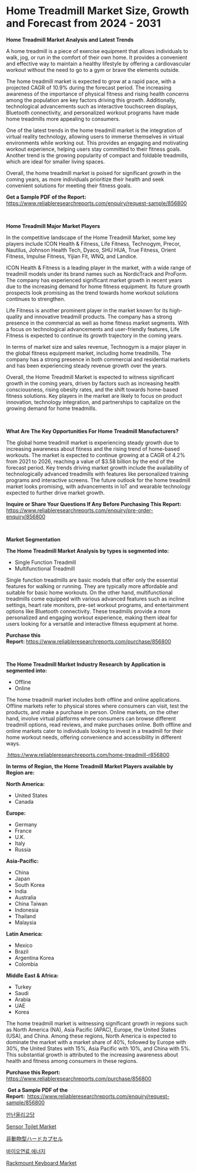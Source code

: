 <p><h1>Home Treadmill Market Size, Growth and Forecast from 2024 - 2031</h1></p><p><strong>Home Treadmill Market Analysis and Latest Trends</strong></p>
<p><p>A home treadmill is a piece of exercise equipment that allows individuals to walk, jog, or run in the comfort of their own home. It provides a convenient and effective way to maintain a healthy lifestyle by offering a cardiovascular workout without the need to go to a gym or brave the elements outside.</p><p>The home treadmill market is expected to grow at a rapid pace, with a projected CAGR of 10.9% during the forecast period. The increasing awareness of the importance of physical fitness and rising health concerns among the population are key factors driving this growth. Additionally, technological advancements such as interactive touchscreen displays, Bluetooth connectivity, and personalized workout programs have made home treadmills more appealing to consumers.</p><p>One of the latest trends in the home treadmill market is the integration of virtual reality technology, allowing users to immerse themselves in virtual environments while working out. This provides an engaging and motivating workout experience, helping users stay committed to their fitness goals. Another trend is the growing popularity of compact and foldable treadmills, which are ideal for smaller living spaces.</p><p>Overall, the home treadmill market is poised for significant growth in the coming years, as more individuals prioritize their health and seek convenient solutions for meeting their fitness goals.</p></p>
<p><strong>Get a Sample PDF of the Report:&nbsp;</strong> <a href="https://www.reliableresearchreports.com/enquiry/request-sample/856800">https://www.reliableresearchreports.com/enquiry/request-sample/856800</a></p>
<p>&nbsp;</p>
<p><strong>Home Treadmill Major Market Players</strong></p>
<p><p>In the competitive landscape of the Home Treadmill Market, some key players include ICON Health & Fitness, Life Fitness, Technogym, Precor, Nautilus, Johnson Health Tech, Dyaco, SHU HUA, True Fitness, Orient Fitness, Impulse Fitness, Yijian Fit, WNQ, and Landice. </p><p>ICON Health & Fitness is a leading player in the market, with a wide range of treadmill models under its brand names such as NordicTrack and ProForm. The company has experienced significant market growth in recent years due to the increasing demand for home fitness equipment. Its future growth prospects look promising as the trend towards home workout solutions continues to strengthen.</p><p>Life Fitness is another prominent player in the market known for its high-quality and innovative treadmill products. The company has a strong presence in the commercial as well as home fitness market segments. With a focus on technological advancements and user-friendly features, Life Fitness is expected to continue its growth trajectory in the coming years.</p><p>In terms of market size and sales revenue, Technogym is a major player in the global fitness equipment market, including home treadmills. The company has a strong presence in both commercial and residential markets and has been experiencing steady revenue growth over the years. </p><p>Overall, the Home Treadmill Market is expected to witness significant growth in the coming years, driven by factors such as increasing health consciousness, rising obesity rates, and the shift towards home-based fitness solutions. Key players in the market are likely to focus on product innovation, technology integration, and partnerships to capitalize on the growing demand for home treadmills.</p></p>
<p>&nbsp;</p>
<p><strong>What Are The Key Opportunities For Home Treadmill Manufacturers?</strong></p>
<p><p>The global home treadmill market is experiencing steady growth due to increasing awareness about fitness and the rising trend of home-based workouts. The market is expected to continue growing at a CAGR of 4.2% from 2021 to 2026, reaching a value of $3.58 billion by the end of the forecast period. Key trends driving market growth include the availability of technologically advanced treadmills with features like personalized training programs and interactive screens. The future outlook for the home treadmill market looks promising, with advancements in IoT and wearable technology expected to further drive market growth.</p></p>
<p><strong>Inquire or Share Your Questions If Any Before Purchasing This Report:</strong> <a href="https://www.reliableresearchreports.com/enquiry/pre-order-enquiry/856800">https://www.reliableresearchreports.com/enquiry/pre-order-enquiry/856800</a></p>
<p>&nbsp;</p>
<p><strong>Market Segmentation</strong></p>
<p><strong>The Home Treadmill Market Analysis by types is segmented into:</strong></p>
<p><ul><li>Single Function Treadmill</li><li>Multifunctional Treadmill</li></ul></p>
<p><p>Single function treadmills are basic models that offer only the essential features for walking or running. They are typically more affordable and suitable for basic home workouts. On the other hand, multifunctional treadmills come equipped with various advanced features such as incline settings, heart rate monitors, pre-set workout programs, and entertainment options like Bluetooth connectivity. These treadmills provide a more personalized and engaging workout experience, making them ideal for users looking for a versatile and interactive fitness equipment at home.</p></p>
<p><strong>Purchase this Report:&nbsp;</strong><a href="https://www.reliableresearchreports.com/purchase/856800">https://www.reliableresearchreports.com/purchase/856800</a></p>
<p>&nbsp;</p>
<p><strong>The Home Treadmill Market Industry Research by Application is segmented into:</strong></p>
<p><ul><li>Offline</li><li>Online</li></ul></p>
<p><p>The home treadmill market includes both offline and online applications. Offline markets refer to physical stores where consumers can visit, test the products, and make a purchase in person. Online markets, on the other hand, involve virtual platforms where consumers can browse different treadmill options, read reviews, and make purchases online. Both offline and online markets cater to individuals looking to invest in a treadmill for their home workout needs, offering convenience and accessibility in different ways.</p></p>
<p><a href="https://www.reliableresearchreports.com/home-treadmill-r856800">&nbsp;https://www.reliableresearchreports.com/home-treadmill-r856800</a></p>
<p><strong>In terms of Region, the Home Treadmill Market Players available by Region are:</strong></p>
<p>
    <p> <strong> North America: </strong>
        <ul>
            <li>United States</li>
            <li>Canada</li>
        </ul>
        </p> 
    <p> <strong> Europe: </strong>
        <ul>
            <li>Germany</li>
            <li>France</li>
            <li>U.K.</li>
            <li>Italy</li>
            <li>Russia</li>
        </ul>
        </p> 
    <p> <strong> Asia-Pacific: </strong>
        <ul>
            <li>China</li>
            <li>Japan</li>
            <li>South Korea</li>
            <li>India</li>
            <li>Australia</li>
            <li>China Taiwan</li>
            <li>Indonesia</li>
            <li>Thailand</li>
            <li>Malaysia</li>
        </ul>
        </p> 
    <p> <strong> Latin America: </strong>
        <ul>
            <li>Mexico</li>
            <li>Brazil</li>
            <li>Argentina Korea</li>
            <li>Colombia</li>
        </ul>
        </p> 
    <p> <strong> Middle East & Africa: </strong>
        <ul>
            <li>Turkey</li>
            <li>Saudi</li>
            <li>Arabia</li>
            <li>UAE</li>
            <li>Korea</li>
        </ul>
    </p>
    </p>
<p><p>The home treadmill market is witnessing significant growth in regions such as North America (NA), Asia Pacific (APAC), Europe, the United States (USA), and China. Among these regions, North America is expected to dominate the market with a market share of 40%, followed by Europe with 30%, the United States with 15%, Asia Pacific with 10%, and China with 5%. This substantial growth is attributed to the increasing awareness about health and fitness among consumers in these regions.</p></p>
<p><strong>Purchase this Report: </strong><a href="https://www.reliableresearchreports.com/purchase/856800">https://www.reliableresearchreports.com/purchase/856800</a></p>
<p>&nbsp;<strong>Get a Sample PDF of the Report:&nbsp;&nbsp;</strong><a href="https://www.reliableresearchreports.com/enquiry/request-sample/856800">https://www.reliableresearchreports.com/enquiry/request-sample/856800</a></p>
<p><strong></strong></p>
<p><p><a href="https://github.com/HarrisonKitto2022/Market-Research-Report-List-1/blob/main/3544430150983.md">만난올리고당</a></p><p><a href="https://github.com/mdhefjumiah/Market-Research-Report-List-1/blob/main/sensor-toilet-market.md">Sensor Toilet Market</a></p><p><a href="https://github.com/kegley4963/Market-Research-Report-List-1/blob/main/9352624143243.md">非動物型ハードカプセル</a></p><p><a href="https://github.com/oajzkywllm460/Market-Research-Report-List-2/blob/main/7307316150984.md">바이오연료 에너지</a></p><p><a href="https://github.com/nusratjahan12006/Market-Research-Report-List-1/blob/main/rackmount-keyboard-market.md">Rackmount Keyboard Market</a></p></p>
